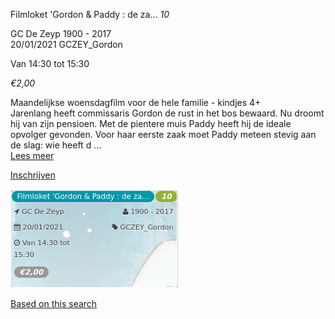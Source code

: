 Filmloket 'Gordon & Paddy : de za... *10*

GC De Zeyp 1900 - 2017  
20/01/2021 GCZEY\_Gordon  

Van 14:30 tot 15:30

*€2,00*

  

  

Maandelijkse woensdagfilm voor de hele familie - kindjes 4+  
Jarenlang heeft commissaris Gordon de rust in het bos bewaard. Nu droomt hij van zijn pensioen. Met de pientere muis Paddy heeft hij de ideale opvolger gevonden. Voor haar eerste zaak moet Paddy meteen stevig aan de slag: wie heeft d ...  
[Lees meer](https://tickets.vgc.be/activity/subscribe/GCZEY_Gordon)

[Inschrijven](https://tickets.vgc.be/activity/subscribe/GCZEY_Gordon)

![](53877.png)

[Based on this search](https://tickets.vgc.be/activity/index?&vrijeplaatsen=1&Age%5B%5D=3%2C4&entity=276)